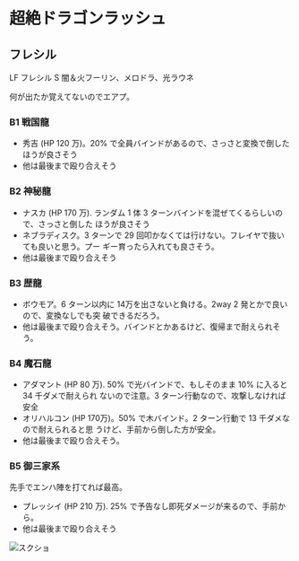 # 超絶ドラゴンラッシュ 

## フレシル

LF フレシル
S  闇＆火フーリン、メロドラ、光ラウネ

何が出たか覚えてないのでエアプ。

### B1 戦国龍

* 秀吉 (HP 120 万)。20% で全員バインドがあるので、さっさと変換で倒したほうが良さそう
* 他は最後まで殴り合えそう

### B2 神秘龍

* ナスカ (HP 170 万). ランダム 1 体 3 ターンバインドを混ぜてくるらしいので、さっさと倒した
	ほうが良さそう
* ネブラディスク。3 ターンで 29 回叩かなくては行けない。フレイヤで抜いても良いと思う。プー
	ギー育ったら入れても良さそう。
* 他は最後まで殴り合えそう

### B3 歴龍

* ボウモア。6 ターン以内に 14万を出さないと負ける。2way 2 発とかで良いので、変換なしでも突
	破できるだろう。
* 他は最後まで殴り合えそう。バインドとかあるけど、復帰まで耐えられそう。

### B4 魔石龍

* アダマント (HP 80 万). 50% で光バインドで、もしそのまま 10% に入ると 34 千ダメで耐えられ
	ないので注意。3 ターン行動なので、攻撃しなければ安全
* オリハルコン (HP 170万)。50% で木バインド。2 ターン行動で 13 千ダメなので耐えられると思
	うけど、手前から倒した方が安全。
* 他は最後まで殴り合えそう。

### B5 御三家系

先手でエンハ陣を打てれば最高。

* プレッシイ (HP 210 万). 25% で予告なし即死ダメージが来るので、手前から。
* 他は最後まで殴り合えそう

![スクショ]( http://i.imgur.com/ACnmntPl.jpg)

<!-- vim: set tw=90 filetype=markdown : -->

